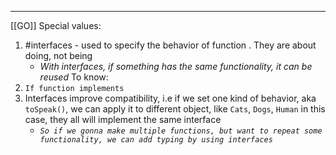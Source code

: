 ***
[[GO]]
Special values:
1. #interfaces - used to specify the behavior of function . They are about doing, not being
	- *With interfaces, if something has the same functionality, it can be reused*
To know:
1. `If function implements `
2. Interfaces improve compatibility, i.e if we set one kind of behavior, aka `toSpeak()`, we can apply it to different object, like `Cats`, `Dogs`, `Human` in this case, they all will implement the same interface 
	- *`So if we gonna make multiple functions, but want to repeat some functionality, we can add typing by using interfaces`*
